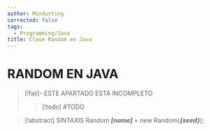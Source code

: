 ```yaml
---
author: Mindusting
corrected: false
tags:
  - Programming/Java
title: Clase Random en Java
---
```


# RANDOM EN JAVA

> [!fail]- ESTE APARTADO ESTÁ INCOMPLETO
> > [!todo] #TODO

> [!abstract] SINTAXIS
> Random ***\[name\]*** = new Random(***\{seed\}***);
